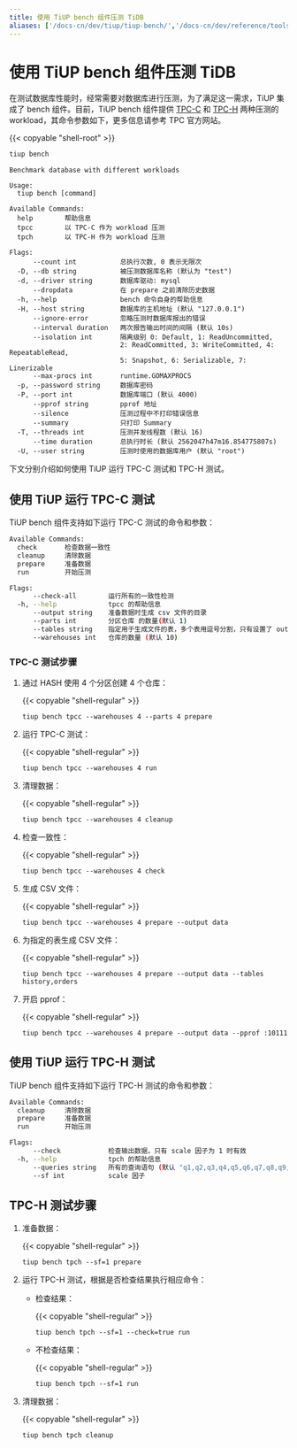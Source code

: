 ```yaml
---
title: 使用 TiUP bench 组件压测 TiDB
aliases: ['/docs-cn/dev/tiup/tiup-bench/','/docs-cn/dev/reference/tools/tiup/bench/']
---
```


# 使用 TiUP bench 组件压测 TiDB

在测试数据库性能时，经常需要对数据库进行压测，为了满足这一需求，TiUP 集成了 bench 组件。目前，TiUP bench 组件提供 [TPC-C](http://www.tpc.org/tpcc/) 和 [TPC-H](http://www.tpc.org/tpch/) 两种压测的 workload，其命令参数如下，更多信息请参考 TPC 官方网站。

{{< copyable "shell-root" >}}

```bash
tiup bench
```

```
Benchmark database with different workloads

Usage:
  tiup bench [command]

Available Commands:
  help        帮助信息
  tpcc        以 TPC-C 作为 workload 压测
  tpch        以 TPC-H 作为 workload 压测

Flags:
      --count int           总执行次数, 0 表示无限次
  -D, --db string           被压测数据库名称 (默认为 "test")
  -d, --driver string       数据库驱动: mysql
      --dropdata            在 prepare 之前清除历史数据
  -h, --help                bench 命令自身的帮助信息
  -H, --host string         数据库的主机地址 (默认 "127.0.0.1")
      --ignore-error        忽略压测时数据库报出的错误
      --interval duration   两次报告输出时间的间隔 (默认 10s)
      --isolation int       隔离级别 0: Default, 1: ReadUncommitted, 
                            2: ReadCommitted, 3: WriteCommitted, 4: RepeatableRead, 
                            5: Snapshot, 6: Serializable, 7: Linerizable
      --max-procs int       runtime.GOMAXPROCS
  -p, --password string     数据库密码
  -P, --port int            数据库端口 (默认 4000)
      --pprof string        pprof 地址
      --silence             压测过程中不打印错误信息
      --summary             只打印 Summary
  -T, --threads int         压测并发线程数 (默认 16)
      --time duration       总执行时长 (默认 2562047h47m16.854775807s)
  -U, --user string         压测时使用的数据库用户 (默认 "root")
```

下文分别介绍如何使用 TiUP 运行 TPC-C 测试和 TPC-H 测试。

## 使用 TiUP 运行 TPC-C 测试

TiUP bench 组件支持如下运行 TPC-C 测试的命令和参数：

```bash
Available Commands:
  check       检查数据一致性
  cleanup     清除数据
  prepare     准备数据
  run         开始压测

Flags:
      --check-all        运行所有的一致性检测
  -h, --help             tpcc 的帮助信息
      --output string    准备数据时生成 csv 文件的目录
      --parts int        分区仓库 的数量(默认 1)
      --tables string    指定用于生成文件的表，多个表用逗号分割，只有设置了 output 时才有效。默认生成所有的表
      --warehouses int   仓库的数量 (默认 10)
```

### TPC-C 测试步骤

1. 通过 HASH 使用 4 个分区创建 4 个仓库：

    {{< copyable "shell-regular" >}}

    ```shell
    tiup bench tpcc --warehouses 4 --parts 4 prepare
    ```

2. 运行 TPC-C 测试：

    {{< copyable "shell-regular" >}}

    ```shell
    tiup bench tpcc --warehouses 4 run
    ```

3. 清理数据：

    {{< copyable "shell-regular" >}}

    ```shell
    tiup bench tpcc --warehouses 4 cleanup
    ```

4. 检查一致性：

    {{< copyable "shell-regular" >}}

    ```shell
    tiup bench tpcc --warehouses 4 check
    ```

5. 生成 CSV 文件：

    {{< copyable "shell-regular" >}}

    ```shell
    tiup bench tpcc --warehouses 4 prepare --output data
    ```

6. 为指定的表生成 CSV 文件：

    {{< copyable "shell-regular" >}}

    ```shell
    tiup bench tpcc --warehouses 4 prepare --output data --tables history,orders
    ```

7. 开启 pprof：

    {{< copyable "shell-regular" >}}

    ```shell
    tiup bench tpcc --warehouses 4 prepare --output data --pprof :10111
    ```

## 使用 TiUP 运行 TPC-H 测试

TiUP bench 组件支持如下运行 TPC-H 测试的命令和参数：

```bash
Available Commands:
  cleanup     清除数据
  prepare     准备数据
  run         开始压测

Flags:
      --check            检查输出数据，只有 scale 因子为 1 时有效
  -h, --help             tpch 的帮助信息
      --queries string   所有的查询语句 (默认 "q1,q2,q3,q4,q5,q6,q7,q8,q9,q10,q11,q12,q13,q14,q15,q16,q17,q18,q19,q20,q21,q22")
      --sf int           scale 因子
```

## TPC-H 测试步骤

1. 准备数据：

    {{< copyable "shell-regular" >}}

    ```shell
    tiup bench tpch --sf=1 prepare
    ```

2. 运行 TPC-H 测试，根据是否检查结果执行相应命令：

    - 检查结果：

        {{< copyable "shell-regular" >}}

        ```shell
        tiup bench tpch --sf=1 --check=true run
        ```

    - 不检查结果：

        {{< copyable "shell-regular" >}}

        ```shell
        tiup bench tpch --sf=1 run
        ```

3. 清理数据：

    {{< copyable "shell-regular" >}}

    ```shell
    tiup bench tpch cleanup
    ```
